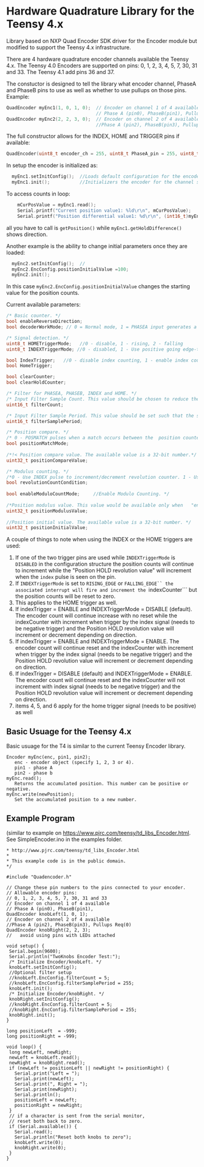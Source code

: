 # Hardware Quadrature Library for the Teensy 4.x
Library based on NXP Quad Encoder SDK driver for the Encoder module but modified to support the Teensy 4.x infrastructure.

There are 4 hardware quadrature encoder channels available the Teensy 4.x.  The Teensy 4.0 Encoders are supported on pins: 0, 1, 2, 3, 4, 5, 7, 30, 31 and 33.  The Teensy 4.1 add pins 36 and 37.

The constuctor is designed to tell the library what encoder channel, PhaseA and PhaseB pins to use as well as whether to use pullups on those pins.  Example:
```c++
QuadEncoder myEnc1(1, 0, 1, 0);  // Encoder on channel 1 of 4 available
                                 // Phase A (pin0), PhaseB(pin1), Pullups Req(0)
QuadEncoder myEnc2(2, 2, 3, 0);  // Encoder on channel 2 of 4 available
                                 //Phase A (pin2), PhaseB(pin3), Pullups Req(0)
```
The full constructor allows for the INDEX, HOME and TRIGGER pins if available:
```c++
QuadEncoder(uint8_t encoder_ch = 255, uint8_t PhaseA_pin = 255, uint8_t PhaseB_pin = 255, uint8_t pin_pus = 0, uint8_t index_pin = 255, uint8_t home_pin = 255, uint8_t trigger_pin = 255);
```

In setup the encoder is initialized as:
```c++
  myEnc1.setInitConfig();  //Loads default configuration for the encoder channel
  myEnc1.init();           //Initializers the encoder for the channel selected
 ```
To access counts in loop:
```c++ 
    mCurPosValue = myEnc1.read();
    Serial.printf("Current position value1: %ld\r\n", mCurPosValue);
    Serial.printf("Position differential value1: %d\r\n", (int16_t)myEnc1.getHoldDifference());
``` 
all you have to call is ```getPosition()``` while ```myEnc1.getHoldDifference()``` shows direction.

Another example is the ability to change initial parameters once they are loaded:
```c++
  myEnc2.setInitConfig();  //
  myEnc2.EncConfig.positionInitialValue =100;
  myEnc2.init();
  ```
In this case ```myEnc2.EncConfig.positionInitialValue``` changes the starting value for the position counts.

Current available parameters:
```c++
/* Basic counter. */
bool enableReverseDirection;
bool decoderWorkMode; // 0 = Normal mode, 1 = PHASEA input generates a count signal while PHASEB input control the direction. 

/* Signal detection. */
uint8_t HOMETriggerMode;   //0 - disable, 1 - rising, 2 - falling
uint8_t INDEXTriggerMode; //0 - disabled, 1 - Use positive going edge-to-trigger initialization of position counters!, 2 - use falling

bool IndexTrigger;   //0 - disable index counting, 1 - enable index counting
bool HomeTrigger;    

bool clearCounter;  
bool clearHoldCounter; 

/* Filter for PHASEA, PHASEB, INDEX and HOME. */
/* Input Filter Sample Count. This value should be chosen to reduce the probability of noisy samples causing an incorrect transition to be recognized. The value represent the number of consecutive samples that must agree prior to the input filter accepting an  input transition. A value of 0x0 represents 3 samples. A value of 0x7 represents 10 samples. The Available range is 0 - 7. */
uint16_t filterCount; 

/* Input Filter Sample Period. This value should be set such that the sampling period is larger than the period of the expected noise. This value represents the sampling period (in IPBus clock cycles) of the decoder input signals.	The available range is 0 - 255. */
uint16_t filterSamplePeriod; 

/* Position compare. */
/* 0 - POSMATCH pulses when a match occurs between the	position counters (POS) and the compare value (COMP). 1 - POSMATCH pulses when any position counter register is read. */
bool positionMatchMode;
		
/*!< Position compare value. The available value is a 32-bit number.*/
uint32_t positionCompareValue;   

/* Modulus counting. */
/*0 - Use INDEX pulse to increment/decrement revolution counter. 1 - Use modulus counting roll-over/under to increment/decrement revolution counter. */ 
bool revolutionCountCondition; 	
								
bool enableModuloCountMode;     //Enable Modulo Counting. */
		
/*Position modulus value. This value would be available only when	"enableModuloCountMode" = true. The available value is a 32-bit number. */
uint32_t positionModulusValue;  
		
//Position initial value. The available value is a 32-bit number. */
uint32_t positionInitialValue; 
   ```
   
A couple of things to note when using the INDEX or the HOME triggers are used:

1. If one of the two trigger pins are used while ```INDEXTriggerMode``` is ```DISABLED``` in the configuration structure the position counts will continue to increment while the "Position HOLD revolution value" will increment when the ```index``` pulse is seen on the pin.
2. If ```INDEXTriggerMode``` is set to ```RISING_EDGE``` or ```FALLING_EDGE`` the associated interrupt will fire and increment the ```indexCounter``` but the position counts will be reset to zero.
3. This applies to the HOME trigger as well.
4. If indexTrigger = ENABLE and INDEXTriggerMode = DISABLE (default).  The encoder count will continue increase with no reset while the indexCounter with increment when trigger by the index signal (needs to be negative trigger) and the Position HOLD revolution value will increment or decrement depending on direction.
5. If indexTrigger = ENABLE and INDEXTriggerMode = ENABLE.  The encoder count will continue reset and the indexCounter with increment when trigger by the index signal (needs to be negative trigger) and the Position HOLD revolution value will increment or decrement depending on direction.
6. If indexTrigger = DISABLE (default) and INDEXTriggerMode = ENABLE. The encoder count will continue reset and the indexCounter will not increment with index signal (needs to be negative trigger) and the Position HOLD revolution value will increment or decrement depending on direction.
7. items 4, 5, and 6 apply for the home trigger signal (needs to be positive) as well

## Basic Usuage for the Teensy 4.x
Basic usuage for the T4 is similar to the current Teensy Encoder library.

```
Encoder myEnc(enc, pin1, pin2); 
   enc - encoder object (specify 1, 2, 3 or 4).
   pin1 - phase A
   pin2 - phase b
myEnc.read();
   Returns the accumulated position. This number can be positive or negative. 
myEnc.write(newPosition);
   Set the accumulated position to a new number. 
 ```
## Example Program 
(similar to example on https://www.pjrc.com/teensy/td_libs_Encoder.html. See SimpleEncoder.ino in the examples folder.
 ```/* Teensy 4 H/S Encoder Library - TwoKnobs Example
 * http://www.pjrc.com/teensy/td_libs_Encoder.html
 *
 * This example code is in the public domain.
 */

 #include "Quadencoder.h"

// Change these pin numbers to the pins connected to your encoder.
// Allowable encoder pins:
// 0, 1, 2, 3, 4, 5, 7, 30, 31 and 33
// Encoder on channel 1 of 4 available
// Phase A (pin0), PhaseB(pin1), 
QuadEncoder knobLeft(1, 0, 1);
// Encoder on channel 2 of 4 available
//Phase A (pin2), PhaseB(pin3), Pullups Req(0)
QuadEncoder knobRight(2, 2, 3);
//   avoid using pins with LEDs attached

void setup() {
  Serial.begin(9600);
  Serial.println("TwoKnobs Encoder Test:");
  /* Initialize Encoder/knobLeft. */
  knobLeft.setInitConfig();
  //Optional filter setup
  //knobLeft.EncConfig.filterCount = 5;
  //knobLeft.EncConfig.filterSamplePeriod = 255;
  knobLeft.init();
  /* Initialize Encoder/knobRight. */
  knobRight.setInitConfig();
  //knobRight.EncConfig.filterCount = 5;
  //knobRight.EncConfig.filterSamplePeriod = 255;
  knobRight.init();
}

long positionLeft  = -999;
long positionRight = -999;

void loop() {
  long newLeft, newRight;
  newLeft = knobLeft.read();
  newRight = knobRight.read();
  if (newLeft != positionLeft || newRight != positionRight) {
    Serial.print("Left = ");
    Serial.print(newLeft);
    Serial.print(", Right = ");
    Serial.print(newRight);
    Serial.println();
    positionLeft = newLeft;
    positionRight = newRight;
  }
  // if a character is sent from the serial monitor,
  // reset both back to zero.
  if (Serial.available()) {
    Serial.read();
    Serial.println("Reset both knobs to zero");
    knobLeft.write(0);
    knobRight.write(0);
  }
}
```
